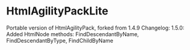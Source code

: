 # HtmlAgilityPackLite
Portable version of HtmlAgilityPack, forked from 1.4.9
Changelog:
1.5.0: Added HtmlNode methods: FindDescendantByName, FindDescendantByType, FindChildByName
